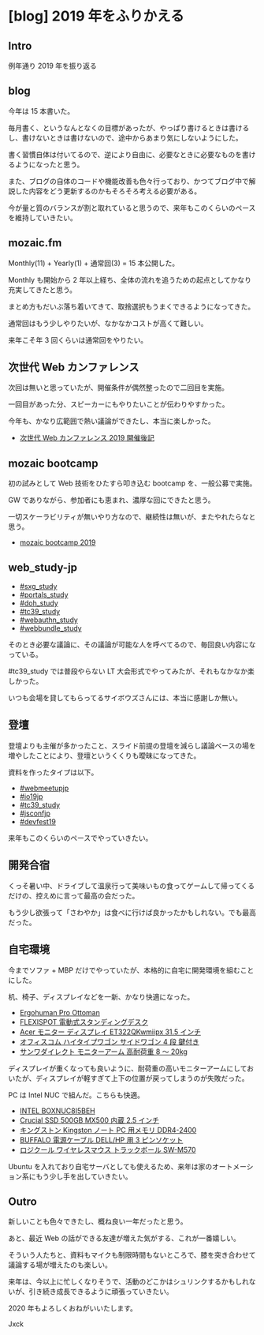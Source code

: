 # [blog] 2019 年をふりかえる


## Intro

例年通り 2019 年を振り返る


## blog

今年は 15 本書いた。

毎月書く、というなんとなくの目標があったが、やっぱり書けるときは書けるし、書けないときは書けないので、途中からあまり気にしないようにした。

書く習慣自体は付いてるので、逆により自由に、必要なときに必要なものを書けるようになったと思う。

また、ブログの自体のコードや機能改善も色々行っており、かつてブログ中で解説した内容をどう更新するのかもそろそろ考える必要がある。

今が量と質のバランスが割と取れていると思うので、来年もこのくらいのペースを維持していきたい。


## mozaic.fm

Monthly(11) + Yearly(1) + 通常回(3) = 15 本公開した。

Monthly も開始から 2 年以上経ち、全体の流れを追うための起点としてかなり充実してきたと思う。

まとめ方もだいぶ落ち着いてきて、取捨選択もうまくできるようになってきた。

通常回はもう少しやりたいが、なかなかコストが高くて難しい。

来年こそ年 3 回くらいは通常回をやりたい。


## 次世代 Web カンファレンス

次回は無いと思っていたが、開催条件が偶然整ったので二回目を実施。

一回目があった分、スピーカーにもやりたいことが伝わりやすかった。

今年も、かなり広範囲で熱い議論ができたし、本当に楽しかった。

- [次世代 Web カンファレンス 2019 開催後記](https://blog.jxck.io/entries/2019-01-15/next-web-conf-2019.html)


## mozaic bootcamp

初の試みとして Web 技術をひたすら叩き込む bootcamp を、一般公募で実施。

GW でありながら、参加者にも恵まれ、濃厚な回にできたと思う。

一切スケーラビリティが無いやり方なので、継続性は無いが、またやれたらなと思う。

- [mozaic bootcamp 2019](https://blog.jxck.io/entries/2019-05-12/mozaic-bootcamp-2019.html)


## web_study-jp

- [#sxg_study](https://web-study.connpass.com/event/128480/)
- [#portals_study](https://web-study.connpass.com/event/128483/)
- [#doh_study](https://web-study.connpass.com/event/131577/)
- [#tc39_study](https://web-study.connpass.com/event/147538/)
- [#webauthn_study](https://web-study.connpass.com/event/149833/)
- [#webbundle_study](https://web-study.connpass.com/event/155002/)

そのとき必要な議論に、その議論が可能な人を呼べてるので、毎回良い内容になっている。

\#tc39_study では普段やらない LT 大会形式でやってみたが、それもなかなか楽しかった。

いつも会場を貸してもらってるサイボウズさんには、本当に感謝しか無い。


## 登壇

登壇よりも主催が多かったこと、スライド前提の登壇を減らし議論ベースの場を増やしたことにより、登壇というくくりも曖昧になってきた。

資料を作ったタイプは以下。

- [#webmeetupjp](https://web-engineer-meetup.connpass.com/event/122252/)
- [#io19jp](https://gdg-tokyo.connpass.com/event/128867/)
- [#tc39_study](https://web-study.connpass.com/event/147538/)
- [#jsconfjp](https://jsconf.jp/2019/)
- [#devfest19](https://tokyo.gdgjapan.org/devfest2019)

来年もこのくらいのペースでやっていきたい。


## 開発合宿

くっそ暑い中、ドライブして温泉行って美味いもの食ってゲームして帰ってくるだけの、控えめに言って最高の会だった。

もう少し欲張って「さわやか」は食べに行けば良かったかもしれない。でも最高だった。


## 自宅環境

今までソファ + MBP だけでやっていたが、本格的に自宅に開発環境を組むことにした。

机、椅子、ディスプレイなどを一新、かなり快適になった。

- [Ergohuman Pro Ottoman](https://www.amazon.co.jp/dp/B00LHADDFG)
- [FLEXISPOT 電動式スタンディングデスク](https://www.amazon.co.jp/dp/B07HF2WN1Z)
- [Acer モニター ディスプレイ ET322QKwmiipx 31.5 インチ](https://www.amazon.co.jp/dp/B0771DQYT5)
- [オフィスコム ハイタイプワゴン サイドワゴン 4 段 鍵付き](https://www.amazon.co.jp/dp/B0721SL7LM)
- [サンワダイレクト モニターアーム 高耐荷重 8 ～ 20kg](https://www.amazon.co.jp/dp/B07JLGHXFR)

ディスプレイが重くなっても良いように、耐荷重の高いモニターアームにしておいたが、ディスプレイが軽すぎて上下の位置が戻ってしまうのが失敗だった。

PC は Intel NUC で組んだ。こちらも快適。

- [INTEL BOXNUC8I5BEH](https://www.amazon.co.jp/dp/B07J6T286L)
- [Crucial SSD 500GB MX500 内蔵 2.5 インチ](https://www.amazon.co.jp/dp/B077PPN5NN)
- [キングストン Kingston ノート PC 用メモリ DDR4-2400](https://www.amazon.co.jp/dp/B01LW588R9)
- [BUFFALO 電源ケーブル DELL/HP 用 3 ピンソケット](https://www.amazon.co.jp/dp/B014GLJJ32)
- [ロジクール ワイヤレスマウス トラックボール SW-M570](https://www.amazon.co.jp/dp/B07DC88C26)

Ubuntu を入れており自宅サーバとしても使えるため、来年は家のオートメーション系にもう少し手を出していきたい。


## Outro

新しいことも色々できたし、概ね良い一年だったと思う。

あと、最近 Web の話ができる友達が増えた気がする、これが一番嬉しい。

そういう人たちと、資料もマイクも制限時間もないところで、膝を突き合わせて議論する場が増えたのも楽しい。

来年は、今以上に忙しくなりそうで、活動のどこかはシュリンクするかもしれないが、引き続き成長できるように頑張っていきたい。

2020 年もよろしくおねがいいたします。

Jxck
